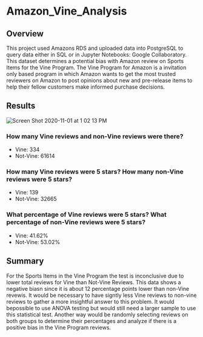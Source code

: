 # Amazon_Vine_Analysis

## Overview 
This project used Amazons RDS and uploaded data into PostgreSQL to query data either in SQL or in Jupyter Notebooks: Google Collaboratory. This dataset determines a potential bias with Amazon review on Sports Items for the Vine Program. The Vine Program for Amazon is a invitation only based program in which Amazon wants to get the most trusted reviewers on Amazon to post opinions about new and pre-release items to help their fellow customers make informed purchase decisions. 

## Results
![Screen Shot 2020-11-01 at 1 02 13 PM](https://user-images.githubusercontent.com/67808057/97816793-8c304d00-1c4c-11eb-8a85-050d253183eb.png)

### How many Vine reviews and non-Vine reviews were there?
- Vine: 334  
- Not-Vine: 61614

### How many Vine reviews were 5 stars? How many non-Vine reviews were 5 stars?
- Vine: 139
- Not-Vine: 32665

### What percentage of Vine reviews were 5 stars? What percentage of non-Vine reviews were 5 stars?
- Vine: 41.62%
- Not-Vine: 53.02%

## Summary 
For the Sports Items in the Vine Program the test is inconclusive due to lower total reviews for Vine than Not-Vine Reviews. This data shows a negative biasn since it is about 12 percentage points lower than non-Vine revewis. It would be necessary to have signtly less Vine reviews to non-vine reviews to gather a more insightful answer to this problem. It would bepossible to use ANOVA testing but would still need a larger sample to use this statistical test. Another way would be  randomly selecting reviews on both groups to determine their percentages and analyze if there is a positive bias in the Vine Program reviews.
